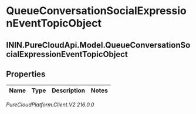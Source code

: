 # QueueConversationSocialExpressionEventTopicObject

## ININ.PureCloudApi.Model.QueueConversationSocialExpressionEventTopicObject

## Properties

|Name | Type | Description | Notes|
|------------ | ------------- | ------------- | -------------|



_PureCloudPlatform.Client.V2 216.0.0_
